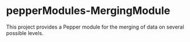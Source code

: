 pepperModules-MergingModule
===========================

This project provides a Pepper module for the merging of data on several possible levels.
